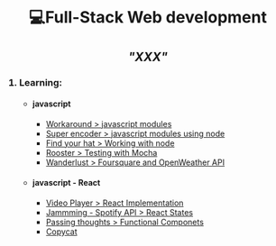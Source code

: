 <h1 align="center">💻Full-Stack  Web development</h1>

<h2 align='center'><em>"XXX"</em></h2>


<ol>
  <h3><li>Learning:</li></h3>
  <ul>
    <li><h4>javascript</h4>
      <ul>
        <li><a href='https://github.com/cavs1010/workaround'>Workaround > javascript modules</a></li>
        <li><a href='https://github.com/cavs1010/messagemixer'>Super encoder > javascript modules using node</a></li>
        <li><a href='https://github.com/cavs1010/find-your-hat-starting'>Find your hat > Working with node</a></li>
        <li><a href='https://github.com/cavs1010/rooster'>Rooster > Testing with Mocha</a></li>
        <li><a href='https://github.com/cavs1010/wanderlust'>Wanderlust > Foursquare and OpenWeather API</a></li>
      </ul>
    </li>
    <li><h4>javascript - React</h4>
      <ul>
        <li><a href='https://github.com/cavs1010/video_player'>Video Player > React Implementation</a></li>
        <li><a href='https://github.com/cavs1010/jammming'>Jammming - Spotify API > React States</a></li>
        <li><a href='https://github.com/cavs1010/passing_thoughts'>Passing thoughts > Functional Componets</a></li>
        <li><a href='https://github.com/cavs1010/copycat'>Copycat</a></li>
      </ul>
  </ul>
</ol>
